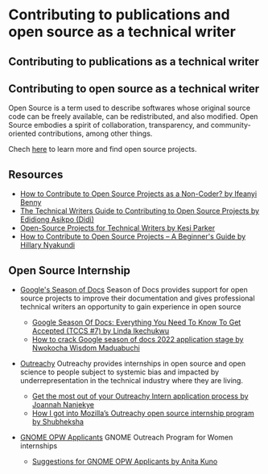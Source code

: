 
# Contributing to publications and open source as a technical writer


## Contributing to publications as a technical writer


## Contributing to open source as a technical writer

Open Source is a term used to describe softwares whose original source code can be freely available, can be redistributed, and also modified. Open Source embodies a spirit of collaboration, transparency, and community-oriented contributions, among other things.

Chech [here](https://benny.hashnode.dev/how-to-contribute-to-open-source-projects-as-a-non-coder#:~:text=you%20to%20contribute.-,Open%20Source,-Projects) to learn more and find open source projects.

## Resources

- [How to Contribute to Open Source Projects as a Non-Coder? by Ifeanyi Benny](https://benny.hashnode.dev/how-to-contribute-to-open-source-projects-as-a-non-coder)
- [The Technical Writers Guide to Contributing to Open Source Projects by Edidiong Asikpo (Didi)](https://edidiongasikpo.com/the-technical-writers-guide-to-contributing-to-open-source-projects)
- [Open-Source Projects for Technical Writers by Kesi Parker](https://medium.com/technical-writing-is-easy/open-source-projects-for-technical-writers-de53fb3dd4c9)
- [How to Contribute to Open Source Projects – A Beginner's Guide by Hillary Nyakundi](https://www.freecodecamp.org/news/how-to-contribute-to-open-source-projects-beginners-guide/)


## Open Source Internship

- [Google's Season of Docs](https://developers.google.com/season-of-docs)
  Season of Docs provides support for open source projects to improve their documentation and gives professional technical writers an opportunity to gain experience in open source
     - [Google Season Of Docs: Everything You Need To Know To Get Accepted (TCCS #7) by Linda Ikechukwu](https://www.everythingtechnicalwriting.com/get-into-google-season-of-docs/)
     - [How to crack Google season of docs 2022 application stage by Nwokocha Wisdom Maduabuchi](https://wise4rmgodadmob.medium.com/how-to-crack-google-season-of-docs-2022-application-stage-ee248c8425de)


- [Outreachy](https://www.outreachy.org/) 
 Outreachy provides internships in open source and open science to people subject to systemic bias and impacted by underrepresentation in the technical industry where they are living.
    - [Get the most out of your Outreachy Intern application process by Joannah Nanjekye](https://www.freecodecamp.org/news/get-the-most-out-of-your-outreachy-application-process-937d4a8ab4bf)
    - [How I got into Mozilla’s Outreachy open source internship program by Shubheksha](https://www.freecodecamp.org/news/outreachy-what-how-why-4fb60d10a228)


- [GNOME OPW Applicants](https://wiki.gnome.org/GnomeWomen/OutreachProgram2012#Outreach_Program_for_Women) GNOME Outreach Program for Women internships
  - [Suggestions for GNOME OPW Applicants by Anita Kuno](https://web.archive.org/web/20130410022646/http://anteaya.info/blog/2013/03/29/suggestions-for-gnome-opw-applicants/)

